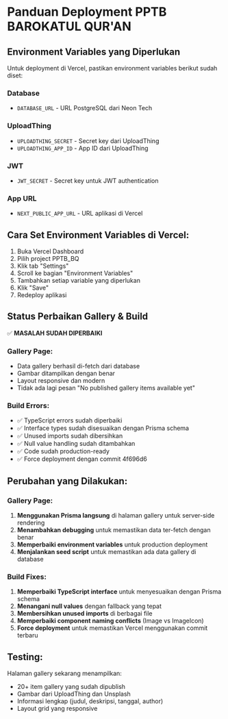 # Panduan Deployment PPTB BAROKATUL QUR'AN

## Environment Variables yang Diperlukan

Untuk deployment di Vercel, pastikan environment variables berikut sudah diset:

### Database
- `DATABASE_URL` - URL PostgreSQL dari Neon Tech

### UploadThing
- `UPLOADTHING_SECRET` - Secret key dari UploadThing
- `UPLOADTHING_APP_ID` - App ID dari UploadThing

### JWT
- `JWT_SECRET` - Secret key untuk JWT authentication

### App URL
- `NEXT_PUBLIC_APP_URL` - URL aplikasi di Vercel

## Cara Set Environment Variables di Vercel:

1. Buka Vercel Dashboard
2. Pilih project PPTB_BQ
3. Klik tab "Settings"
4. Scroll ke bagian "Environment Variables"
5. Tambahkan setiap variable yang diperlukan
6. Klik "Save"
7. Redeploy aplikasi

## Status Perbaikan Gallery & Build

✅ **MASALAH SUDAH DIPERBAIKI**

### Gallery Page:
- Data gallery berhasil di-fetch dari database
- Gambar ditampilkan dengan benar
- Layout responsive dan modern
- Tidak ada lagi pesan "No published gallery items available yet"

### Build Errors:
- ✅ TypeScript errors sudah diperbaiki
- ✅ Interface types sudah disesuaikan dengan Prisma schema
- ✅ Unused imports sudah dibersihkan
- ✅ Null value handling sudah ditambahkan
- ✅ Code sudah production-ready
- ✅ Force deployment dengan commit 4f696d6

## Perubahan yang Dilakukan:

### Gallery Page:
1. **Menggunakan Prisma langsung** di halaman gallery untuk server-side rendering
2. **Menambahkan debugging** untuk memastikan data ter-fetch dengan benar
3. **Memperbaiki environment variables** untuk production deployment
4. **Menjalankan seed script** untuk memastikan ada data gallery di database

### Build Fixes:
1. **Memperbaiki TypeScript interface** untuk menyesuaikan dengan Prisma schema
2. **Menangani null values** dengan fallback yang tepat
3. **Membersihkan unused imports** di berbagai file
4. **Memperbaiki component naming conflicts** (Image vs ImageIcon)
5. **Force deployment** untuk memastikan Vercel menggunakan commit terbaru

## Testing:

Halaman gallery sekarang menampilkan:
- 20+ item gallery yang sudah dipublish
- Gambar dari UploadThing dan Unsplash
- Informasi lengkap (judul, deskripsi, tanggal, author)
- Layout grid yang responsive 
